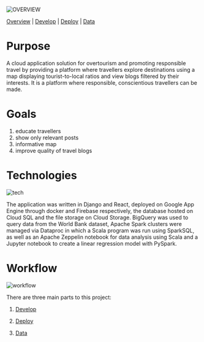 ![OVERVIEW](https://user-images.githubusercontent.com/19520346/69125846-7769b080-0af2-11ea-8de9-5cf021b2e0ba.PNG)

[Overview](https://teanlouise.github.io/shared-world)     |     [Develop](https://teanlouise.github.io/shared-world/develop)    |   [Deploy](https://teanlouise.github.io/shared-world/deploy)    |   [Data](https://teanlouise.github.io/shared-world-data)

# Purpose
A cloud application solution for overtourism and promoting responsible travel by providing a platform where travellers explore destinations using a map displaying tourist-to-local ratios and view blogs filtered by their interests. It is a platform where responsible, conscientious travellers can be made. 

# Goals
1.	educate travellers
2.	show only relevant posts
3.	informative map
4.	improve quality of travel blogs

# Technologies
![tech](https://user-images.githubusercontent.com/19520346/69107831-6dc65580-0abe-11ea-9e97-77a83787938f.png)

The application was written in Django and React, deployed on Google App Engine through docker and Firebase respectively, the database hosted on Cloud SQL and the file storage on Cloud Storage. BigQuery was used to query data from the World Bank dataset, Apache Spark clusters were managed via Dataproc in which a Scala program was run using SparkSQL, as well as an Apache Zeppelin notebook for data analysis using Scala and a Jupyter notebook to create a linear regression model with PySpark. 

# Workflow
![workflow](https://user-images.githubusercontent.com/19520346/69107833-6ef78280-0abe-11ea-97e9-7345c40b4363.png)

There are three main parts to this project:

1. [Develop](https://teanlouise.github.io/shared-world/develop)

2. [Deploy](https://teanlouise.github.io/shared-world/deploy)

3. [Data](https://teanlouise.github.io/shared-world-data)
